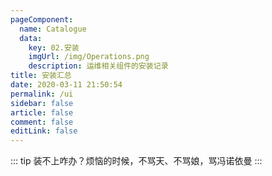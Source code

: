 ```yaml
---
pageComponent: 
  name: Catalogue
  data: 
    key: 02.安装
    imgUrl: /img/Operations.png
    description: 运维相关组件的安装记录
title: 安装汇总
date: 2020-03-11 21:50:54
permalink: /ui
sidebar: false
article: false
comment: false
editLink: false
---
```

::: tip
装不上咋办？烦恼的时候，不骂天、不骂娘，骂冯诺依曼
:::